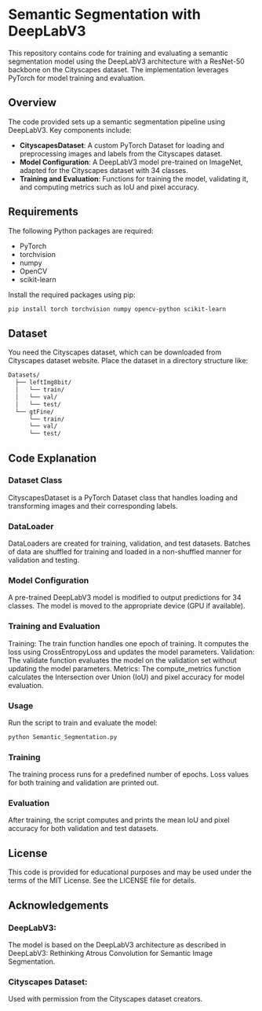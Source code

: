 # Semantic Segmentation with DeepLabV3

This repository contains code for training and evaluating a semantic segmentation model using the DeepLabV3 architecture with a ResNet-50 backbone on the Cityscapes dataset. The implementation leverages PyTorch for model training and evaluation.

## Overview

The code provided sets up a semantic segmentation pipeline using DeepLabV3. Key components include:

- **CityscapesDataset**: A custom PyTorch Dataset for loading and preprocessing images and labels from the Cityscapes dataset.
- **Model Configuration**: A DeepLabV3 model pre-trained on ImageNet, adapted for the Cityscapes dataset with 34 classes.
- **Training and Evaluation**: Functions for training the model, validating it, and computing metrics such as IoU and pixel accuracy.

## Requirements

The following Python packages are required:

- PyTorch
- torchvision
- numpy
- OpenCV
- scikit-learn

Install the required packages using pip:

```bash
pip install torch torchvision numpy opencv-python scikit-learn
```

## Dataset
You need the Cityscapes dataset, which can be downloaded from Cityscapes dataset website. Place the dataset in a directory structure like:

```bash
Datasets/
  ├── leftImg8bit/
  │   └── train/
  │   └── val/
  │   └── test/
  └── gtFine/
      └── train/
      └── val/
      └── test/
 ```

## Code Explanation

### Dataset Class
CityscapesDataset is a PyTorch Dataset class that handles loading and transforming images and their corresponding labels.

### DataLoader
DataLoaders are created for training, validation, and test datasets. Batches of data are shuffled for training and loaded in a non-shuffled manner for validation and testing.

### Model Configuration
A pre-trained DeepLabV3 model is modified to output predictions for 34 classes. The model is moved to the appropriate device (GPU if available).

### Training and Evaluation
Training: The train function handles one epoch of training. It computes the loss using CrossEntropyLoss and updates the model parameters.
Validation: The validate function evaluates the model on the validation set without updating the model parameters.
Metrics: The compute_metrics function calculates the Intersection over Union (IoU) and pixel accuracy for model evaluation.

### Usage
Run the script to train and evaluate the model:

```bash
python Semantic_Segmentation.py
```
### Training
The training process runs for a predefined number of epochs. Loss values for both training and validation are printed out.

### Evaluation
After training, the script computes and prints the mean IoU and pixel accuracy for both validation and test datasets.

## License
This code is provided for educational purposes and may be used under the terms of the MIT License. See the LICENSE file for details.

## Acknowledgements
### DeepLabV3:
The model is based on the DeepLabV3 architecture as described in DeepLabV3: Rethinking Atrous Convolution for Semantic Image Segmentation.
### Cityscapes Dataset: 
Used with permission from the Cityscapes dataset creators.
